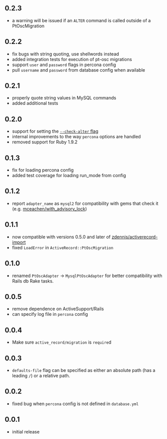 ## 0.2.3

- a warning will be issued if an `ALTER` command is called outside of a PtOscMigration

## 0.2.2

- fix bugs with string quoting, use shellwords instead
- added integration tests for execution of pt-osc migrations
- support `user` and `password` flags in percona config
- pull `username` and `password` from database config when available

## 0.2.1

- properly quote string values in MySQL commands
- added additional tests

## 0.2.0

- support for setting the [`--check-alter` flag](http://www.percona.com/doc/percona-toolkit/2.1/pt-online-schema-change.html#cmdoption-pt-online-schema-change--%5Bno%5Dcheck-alter)
- internal improvements to the way `percona` options are handled
- removed support for Ruby 1.9.2

## 0.1.3

- fix for loading percona config
- added test coverage for loading run_mode from config

## 0.1.2

- report `adapter_name` as `mysql2` for compatibility with gems that check it (e.g. [mceachen/with_advisory_lock](https://github.com/mceachen/with_advisory_lock))

## 0.1.1

- now compatible with versions 0.5.0 and later of [zdennis/activerecord-import](https://github.com/zdennis/activerecord-import)
- fixed `LoadError` in `ActiveRecord::PtOscMigration`

## 0.1.0

- renamed `PtOscAdapter` -> `MysqlPtOscAdapter` for better compatibility with Rails db Rake tasks.

## 0.0.5

- remove dependence on ActiveSupport/Rails
- can specify log file in `percona` config

## 0.0.4

- Make sure `active_record/migration` is `require`d

## 0.0.3

- `defaults-file` flag can be specified as either an absolute path (has a leading `/`) or a relative path.

## 0.0.2

- fixed bug when `percona` config is not defined in `database.yml`

## 0.0.1

- initial release
